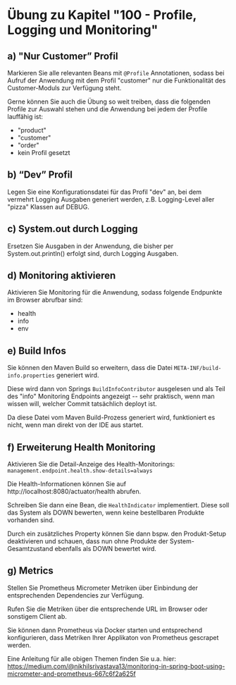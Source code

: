 # Übung zu Kapitel "100 - Profile, Logging und Monitoring"

## a) "Nur Customer” Profil

Markieren Sie alle relevanten Beans mit `@Profile` Annotationen, sodass bei Aufruf 
der Anwendung mit dem Profil "customer" nur die Funktionalität des Customer-Moduls 
zur Verfügung steht.

Gerne können Sie auch die Übung so weit treiben, dass die folgenden Profile zur Auswahl 
stehen und die Anwendung bei jedem der Profile lauffähig ist:
* "product"
* "customer"
* "order"
* kein Profil gesetzt

## b) “Dev” Profil

Legen Sie eine Konfigurationsdatei für das Profil "dev" an, bei dem vermehrt 
Logging Ausgaben generiert werden, z.B. Logging-Level aller "pizza" Klassen auf DEBUG.

## c) System.out durch Logging

Ersetzen Sie Ausgaben in der Anwendung, die bisher per System.out.println() erfolgt sind, 
durch Logging Ausgaben.

## d) Monitoring aktivieren

Aktivieren Sie Monitoring für die Anwendung, sodass folgende Endpunkte im Browser abrufbar sind:
* health
* info
* env

## e) Build Infos

Sie können den Maven Build so erweitern, dass die Datei `META-INF/build-info.properties`
generiert wird.

Diese wird dann von Springs `BuildInfoContributor` ausgelesen und als Teil des "info" Monitoring
Endpoints angezeigt -- sehr praktisch, wenn man wissen will, welcher Commit tatsächlich deployt ist.

Da diese Datei vom Maven Build-Prozess generiert wird, funktioniert es nicht, wenn man direkt von
der IDE aus startet.

## f) Erweiterung Health Monitoring

Aktivieren Sie die Detail-Anzeige des Health-Monitorings:
`management.endpoint.health.show-details=always`

Die Health-Informationen können Sie auf http://localhost:8080/actuator/health abrufen.

Schreiben Sie dann eine Bean, die `HealthIndicator` implementiert. Diese soll das System als
DOWN bewerten, wenn keine bestellbaren Produkte vorhanden sind.

Durch ein zusätzliches Property können Sie dann bspw. den Produkt-Setup deaktivieren und schauen,
dass nun ohne Produkte der System-Gesamtzustand ebenfalls als DOWN bewertet wird.

## g) Metrics

Stellen Sie Prometheus Micrometer Metriken über Einbindung der entsprechenden Dependencies
zur Verfügung.

Rufen Sie die Metriken über die entsprechende URL im Browser oder sonstigem Client ab.

Sie können dann Prometheus via Docker starten und entsprechend konfigurieren, dass Metriken
Ihrer Applikaton von Prometheus gescrapet werden.

Eine Anleitung für alle obigen Themen finden Sie u.a. hier:
https://medium.com/@nikhilsrivastava13/monitoring-in-spring-boot-using-micrometer-and-prometheus-667c6f2a625f

